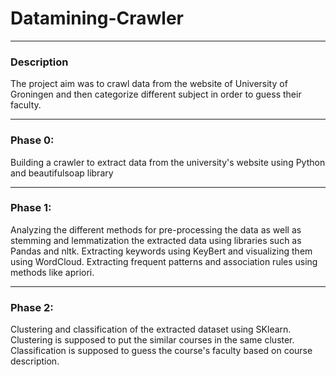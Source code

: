 # Datamining-Crawler

___
### Description
The project aim was to crawl data from the website of University of Groningen and then categorize different subject in order to guess their faculty.

___
### Phase 0:
Building a crawler to extract data from the university's website using Python and beautifulsoap library

___
### Phase 1:
Analyzing the different methods for pre-processing the data as well as stemming and lemmatization the extracted data using libraries such as Pandas and nltk.
Extracting keywords using KeyBert and visualizing them using WordCloud.
Extracting frequent patterns and association rules using methods like apriori.

___
### Phase 2:
Clustering and classification of the extracted dataset using SKlearn.
Clustering is supposed to put the similar courses in the same cluster.
Classification is supposed to guess the course's faculty based on course description.